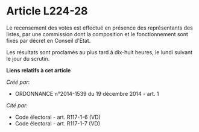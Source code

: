 # Article L224-28

Le recensement des votes est effectué en présence des représentants des listes, par une commission dont la composition et le
fonctionnement sont fixés par décret en Conseil d'Etat.

Les résultats sont proclamés au plus tard à dix-huit heures, le lundi suivant le jour du scrutin.

**Liens relatifs à cet article**

_Créé par_:

  - ORDONNANCE n°2014-1539 du 19 décembre 2014 - art. 1

_Cité par_:

  - Code électoral - art. R117-1-6 (VD)
  - Code électoral - art. R117-1-7 (VD)
